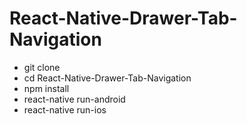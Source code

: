 # React-Native-Drawer-Tab-Navigation

* git clone
* cd React-Native-Drawer-Tab-Navigation
* npm install
* react-native run-android
* react-native run-ios
